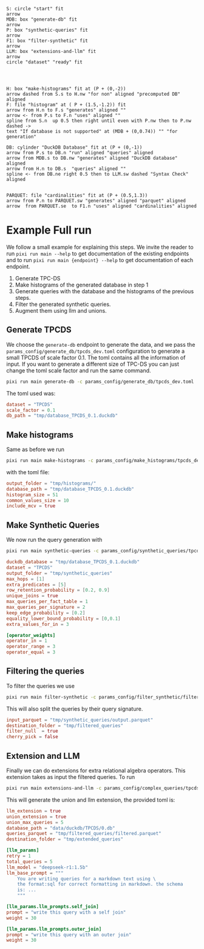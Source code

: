 
~~~pikchr
S: circle "start" fit
arrow
MDB: box "generate-db" fit 
arrow
P: box "synthetic-queries" fit
arrow 
F1: box "filter-synthetic" fit 
arrow
LLM: box "extensions-and-llm" fit
arrow
circle "dataset" "ready" fit




H: box "make-histograms" fit at (P + (0,-2))
arrow dashed from S.s to H.nw "for non" aligned "precomputed DB" aligned
F: file "histogram" at ( P + (1.5,-1.2)) fit
arrow from H.n to F.s "generates" aligned ""
arrow <- from P.s to F.n "uses" aligned ""
spline from S.n  up 0.5 then right until even with P.nw then to P.nw dashed ->
text "If database is not supported" at (MDB + (0,0.74)) "" "for generation" 

DB: cylinder "DuckDB Database" fit at (P + (0,-1))
arrow from P.s to DB.n "run" aligned "queries" aligned
arrow from MDB.s to DB.nw "generates" aligned "DuckDB database" aligned 
arrow from H.n to DB.s  "queries" aligned ""
spline <- from DB.ne right 0.5 then to LLM.sw dashed "Syntax Check" aligned


PARQUET: file "cardinalities" fit at (P + (0.5,1.3))
arrow from P.n to PARQUET.sw "generates" aligned "parquet" aligned
arrow  from PARQUET.se  to F1.n "uses" aligned "cardinalities" aligned
~~~



# Example Full run
We follow a small example for explaining this steps. We invite the reader
to run `pixi run main --help` to get documentation of the existing endpoints
and to run `pixi run main {endpoint} --help` to get documentation of each
endpoint.
1. Generate TPC-DS
1. Make histograms of the generated database in step 1
1. Generate queries with the database and the histograms
of the previous steps.
1. Filter the generated synthetic queries.
1. Augment them using llm and unions.

## **Generate TPCDS**

We choose the `generate-db` endpoint to generate the data, and we pass
the `params_config/generate_db/tpcds_dev.toml` configuration to
generate a small TPCDS of scale factor 0.1. The toml contains all the 
information of input. If you want to generate a different size of TPC-DS
you can just change the toml scale factor and run the same command.

```bash
pixi run main generate-db -c params_config/generate_db/tpcds_dev.toml
```
The toml used was:

```toml
dataset = "TPCDS"
scale_factor = 0.1
db_path = "tmp/database_TPCDS_0.1.duckdb"
```

## **Make histograms**

Same as before we run
```bash
pixi run main make-histograms -c params_config/make_histograms/tpcds_dev.toml
```

with the toml file:

```toml
output_folder = "tmp/histograms/"
database_path = "tmp/database_TPCDS_0.1.duckdb"
histogram_size = 51
common_values_size = 10
include_mcv = true
```

## **Make Synthetic Queries**

We now run the query generation with 
```bash
pixi run main synthetic-queries -c params_config/synthetic_queries/tpcds_dev.toml
```

```toml
duckdb_database = "tmp/database_TPCDS_0.1.duckdb"
dataset = "TPCDS"
output_folder = "tmp/synthetic_queries"
max_hops = [1]
extra_predicates = [5]
row_retention_probability = [0.2, 0.9]
unique_joins = true
max_queries_per_fact_table = 1
max_queries_per_signature = 2
keep_edge_probability = [0.2]
equality_lower_bound_probability = [0,0.1]
extra_values_for_in = 3

[operator_weights]
operator_in = 1
operator_range = 3
operator_equal = 3
```

## **Filtering the queries**

To filter the queries we use 
```bash
pixi run main filter-synthetic -c params_config/filter_synthetic/filter_tpcds_dev.toml
```
This will also split the queries by their query signature.

```toml
input_parquet = "tmp/synthetic_queries/output.parquet"
destination_folder = "tmp/filtered_queries"
filter_null  = true
cherry_pick = false
```


## **Extension and LLM**

Finally we can do extensions for extra relational algebra operators.
This extension takes as input the filtered queries. To run 

```bash
pixi run main extensions-and-llm -c params_config/complex_queries/tpcds_dev.toml
```
This will generate the union and llm extension, the provided toml is:

```toml
llm_extension = true
union_extension = true
union_max_queries = 5
database_path = "data/duckdb/TPCDS/0.db"
queries_parquet = "tmp/filtered_queries/filtered.parquet"
destination_folder = "tmp/extended_queries"

[llm_params]
retry = 1
total_queries = 5
llm_model = "deepseek-r1:1.5b"
llm_base_prompt = """
    You are writing queries for a markdown text using \
    the format:sql for correct formatting in markdown. the schema
    is: ...
    """

[llm_params.llm_prompts.self_join]
prompt = "write this query with a self join"
weight = 30

[llm_params.llm_prompts.outer_join]
prompt = "write this query with an outer join"
weight = 30
```


